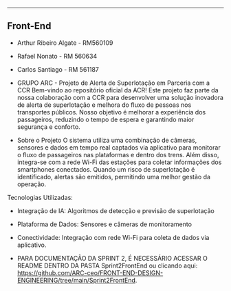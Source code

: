 ---------
Front-End
---------

- Arthur Ribeiro Algate - RM560109
- Rafael Nonato - RM 560634
- Carlos Santiago - RM 561187

- GRUPO ARC - Projeto de Alerta de Superlotação em Parceria com a CCR
Bem-vindo ao repositório oficial da ACR! Este projeto faz parte da nossa colaboração com a CCR para desenvolver uma solução inovadora de alerta de superlotação e melhora do fluxo de pessoas  nos transportes públicos. Nosso objetivo é melhorar a experiência dos passageiros, reduzindo o tempo de espera e garantindo maior segurança e conforto.

- Sobre o Projeto
O sistema utiliza uma combinação de câmeras, sensores e dados em tempo real captados via aplicativo para monitorar o fluxo de passageiros nas plataformas e dentro dos trens. Além disso, integra-se com a rede Wi-Fi das estações para coletar informações dos smartphones conectados. Quando um risco de superlotação é identificado, alertas são emitidos, permitindo uma melhor gestão da operação.

Tecnologias Utilizadas:

- Integração de IA: Algoritmos de detecção e previsão de superlotação
- Plataforma de Dados: Sensores e câmeras de monitoramento
- Conectividade: Integração com rede Wi-Fi para coleta de dados via aplicativo.

- PARA DOCUMENTAÇÃO DA SPRINT 2, É NECESSÁRIO ACESSAR O README DENTRO DA PASTA Sprint2FrontEnd ou clicando aqui: https://github.com/ARC-ceo/FRONT-END-DESIGN-ENGINEERING/tree/main/Sprint2FrontEnd.
